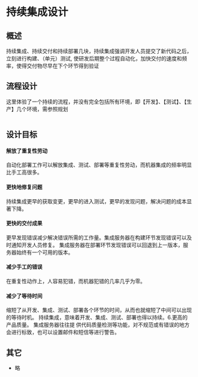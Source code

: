 # 持续集成设计

## 概述

持续集成、持续交付和持续部署几块，持续集成强调开发人员提交了新代码之后，立刻进行构建、（单元）测试,
使研发后期整个过程自动化，加快交付的速度和频率，使得交付物尽早在下个环节得到验证

## 流程设计

这里体验了一个持续的流程，并没有完全包括所有环境，即【开发】、【测试】、【生产】几个环境，需参照规划

<img :src="$withBase('/framework/02_person.png')">

## 设计目标

#### 解放了重复性劳动

自动化部署工作可以解放集成、测试、部署等重复性劳动，而机器集成的频率明显比手工高很多。

#### 更快地修复问题

持续集成更早的获取变更，更早的进入测试，更早的发现问题，解决问题的成本显著下降。

#### 更快的交付成果

更早发现错误减少解决错误所需的工作量。集成服务器在构建环节发现错误可以及时通知开发人员修复。
集成服务器在部署环节发现错误可以回退到上一版本，服务器始终有一个可用的版本。

#### 减少手工的错误

在重复性动作上，人容易犯错，而机器犯错的几率几乎为零。

#### 减少了等待时间

缩短了从开发、集成、测试、部署各个环节的时间，从而也就缩短了中间可以出现的等待时机。
持续集成，意味着开发、集成、测试、部署也得以持续。6.更高的产品质量。 集成服务器往往提
供代码质量检测等功能，对不规范或有错误的地方会进行标致，也可以设置邮件和短信等进行警告。

## 其它

- 略
